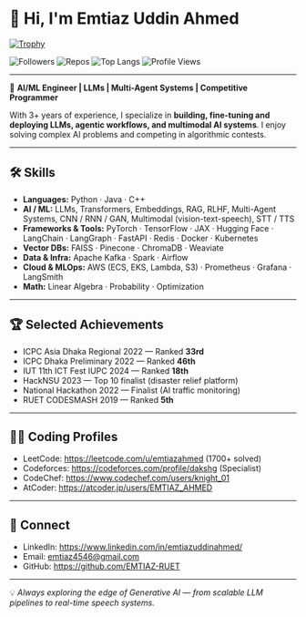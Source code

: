 # 👋 Hi, I'm Emtiaz Uddin Ahmed

[![Trophy](https://github-profile-trophy.vercel.app/?username=EMTIAZ-RUET&theme=tokyonight)](https://github.com/EMTIAZ-RUET)

![Followers](https://img.shields.io/github/followers/EMTIAZ-RUET?label=Followers&style=flat-square)
![Repos](https://img.shields.io/github/repo-count/EMTIAZ-RUET?style=flat-square)
![Top Langs](https://img.shields.io/github/languages/top/EMTIAZ-RUET?style=flat-square)
![Profile Views](https://komarev.com/ghpvc/?username=EMTIAZ-RUET)

---

🚀 **AI/ML Engineer | LLMs | Multi-Agent Systems | Competitive Programmer**

With 3+ years of experience, I specialize in **building, fine-tuning and deploying LLMs, agentic workflows, and multimodal AI systems**. I enjoy solving complex AI problems and competing in algorithmic contests.

---

## 🛠️ Skills

- **Languages:** Python · Java · C++  
- **AI / ML:** LLMs, Transformers, Embeddings, RAG, RLHF, Multi-Agent Systems, CNN / RNN / GAN, Multimodal (vision-text-speech), STT / TTS  
- **Frameworks & Tools:** PyTorch · TensorFlow · JAX · Hugging Face · LangChain · LangGraph · FastAPI · Redis · Docker · Kubernetes  
- **Vector DBs:** FAISS · Pinecone · ChromaDB · Weaviate  
- **Data & Infra:** Apache Kafka · Spark · Airflow  
- **Cloud & MLOps:** AWS (ECS, EKS, Lambda, S3) · Prometheus · Grafana · LangSmith  
- **Math:** Linear Algebra · Probability · Optimization

---

## 🏆 Selected Achievements

- ICPC Asia Dhaka Regional 2022 — Ranked **33rd**  
- ICPC Dhaka Preliminary 2022 — Ranked **46th**  
- IUT 11th ICT Fest IUPC 2024 — Ranked **18th**  
- HackNSU 2023 — Top 10 finalist (disaster relief platform)  
- National Hackathon 2022 — Finalist (AI traffic monitoring)  
- RUET CODESMASH 2019 — Ranked **5th**

---

## 👨‍💻 Coding Profiles

- LeetCode: https://leetcode.com/u/emtiazahmed (1700+ solved)  
- Codeforces: https://codeforces.com/profile/dakshg (Specialist)  
- CodeChef: https://www.codechef.com/users/knight_01  
- AtCoder: https://atcoder.jp/users/EMTIAZ_AHMED

---

## 🔗 Connect

- LinkedIn: https://www.linkedin.com/in/emtiazuddinahmed/  
- Email: emtiaz4546@gmail.com  
- GitHub: https://github.com/EMTIAZ-RUET

---

💡 *Always exploring the edge of Generative AI — from scalable LLM pipelines to real-time speech systems.*
